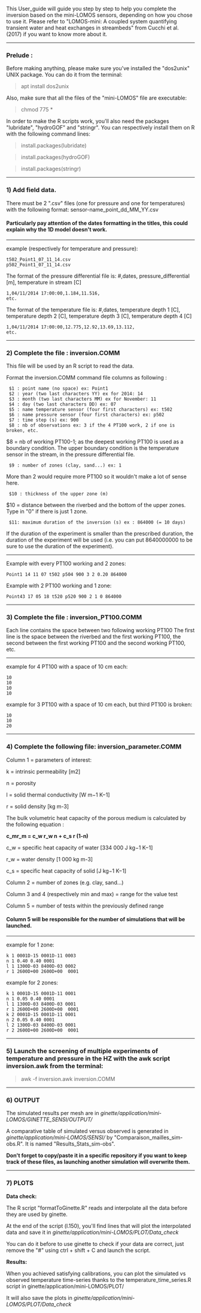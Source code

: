 This User_guide will guide you step by step to help you complete the inversion based on the mini-LOMOS sensors, depending on how you chose to use it. 
Please refer to "LOMOS-mini: A coupled system quantifying transient water and heat exchanges in streambeds" from Cucchi et al. (2017) if you want to know more about it.
_____________________________________________________________________________________________________________________________

### Prelude :

Before making anything, please make sure you've installed the "dos2unix" UNIX package. You can do it from the terminal:
> apt install dos2unix

Also, make sure that all the files of the "mini-LOMOS" file are executable:
> chmod 775 *

In order to make the R scripts work, you'll also need the packages "lubridate", "hydroGOF" and "stringr".
You can respectively install them on R with the following command lines:
> install.packages(lubridate)

> install.packages(hydroGOF)

> install.packages(stringr)
_____________________________________________________________________________________________________________________________
### 1) Add field data.

There must be 2 ".csv" files (one for pressure and one for temperatures) with the following format: sensor-name_point_dd_MM_YY.csv
 
#### Particularly pay attention of the dates formatting in the titles, this could explain why the 1D model doesn't work.
-------------------------------------
example (respectively for temperature and pressure):
```
t502_Point1_07_11_14.csv
p502_Point1_07_11_14.csv
```
The format of the pressure differential file is:
#,dates, pressure_differential [m], temperature in stream [C]
```
1,04/11/2014 17:00:00,1.184,11.516,
etc.
```
The format of the temperature file is:
#,dates, temperature depth 1 [C], temperature depth 2 [C], temperature depth 3 [C], temperature depth 4 [C]
```
1,04/11/2014 17:00:00,12.775,12.92,13.69,13.112,
etc.
```
_____________________________________________________________________________________________________________________________
### 2) Complete the file : inversion.COMM
This file will be used by an R script to read the data.

Format the inversion.COMM command file columns as following :
```
 $1 : point name (no space) ex: Point1
 $2 : year (two last characters YY) ex for 2014: 14 
 $3 : month (two last characters MM) ex for November: 11 
 $4 : day (two last characters DD) ex: 07 
 $5 : name temperature sensor (four first characters) ex: t502
 $6 : name pressure sensor (four first characters) ex: p502
 $7 : time step (s) ex: 900
 $8 : nb of observations ex: 3 if the 4 PT100 work, 2 if one is broken, etc.
``` 
$8 = nb of working PT100-1; as the deepest working PT100 is used as a boundary condition. 
The upper boundary condition is the temperature sensor in the stream, in the pressure differential file.
```
 $9 : number of zones (clay, sand...) ex: 1
```
More than 2 would require more PT100 so it wouldn't make a lot of sense here.
```
 $10 : thickness of the upper zone (m)
```
$10 = distance between the riverbed and the bottom of the upper zones. Type in "0" if there is just 1 zone.
```
 $11: maximum duration of the inversion (s) ex : 864000 (= 10 days)
```
If the duration of the experiment is smaller than the prescribed duration, the duration of the experiment will be used (i.e. you can put 8640000000 to be sure to use the duration of the experiment).

------------------------------------
Example with every PT100 working and 2 zones:
```
Point1 14 11 07 t502 p504 900 3 2 0.20 864000
```
Example with 2 PT100 working and 1 zone:
```
Point43 17 05 18 t520 p520 900 2 1 0 864000
```
_____________________________________________________________________________________________________________________________
### 3) Complete the file : inversion_PT100.COMM

Each line contains the space between two following working PT100
The first line is the space between the riverbed and the first working PT100, the second between the first working PT100 and the second working PT100, etc.

------------------------------------
example for 4 PT100 with a space of 10 cm each:
```
10
10
10
10
```
example for 3 PT100 with a space of 10 cm each, but third PT100 is broken:
```
10
10
20
```
_____________________________________________________________________________________________________________________________
### 4) Complete the following file: inversion_parameter.COMM

Column 1 = parameters of interest:

k = intrinsic permeability [m2]

n = porosity 

l = solid thermal conductivity [W m−1 K−1]

r = solid density [kg m-3]

The bulk volumetric heat capacity of the porous medium is calculated  by the following equation :

**c_mr_m = c_w r_w n + c_s r (1-n)**

c_w = specific heat capacity of water [334 000 J kg−1 K−1]

r_w = water density [1 000 kg m-3] 

c_s = specific heat capacity of solid [J kg−1 K−1]

Column 2 = number of zones (e.g. clay, sand...)

Column 3 and 4 (respectively min and max) = range for the value test

Column 5 = number of tests within the previously defined range

#### Column 5 will be responsible for the number of simulations that will be launched.

-----------------------------------
example for 1 zone:
```
k 1 0001D-15 0001D-11 0003
n 1 0.40 0.40 0001
l 1 1300D-03 8400D-03 0002
r 1 2600D+00 2600D+00  0001
```
example for 2 zones:
```
k 1 0001D-15 0001D-11 0001
n 1 0.05 0.40 0001
l 1 1300D-03 8400D-03 0001
r 1 2600D+00 2600D+00  0001
k 2 0001D-15 0001D-11 0001
n 2 0.05 0.40 0001
l 2 1300D-03 8400D-03 0001
r 2 2600D+00 2600D+00  0001
```
_____________________________________________________________________________________________________________________________
### 5) Launch the screening of multiple experiments of temperature and pressure in the HZ with the awk script inversion.awk from the terminal:
> awk -f inversion.awk inversion.COMM
_____________________________________________________________________________________________________________________________
### 6) OUTPUT
The simulated results per mesh are in _ginette/application/mini-LOMOS/GINETTE_SENSI/OUTPUT/_

A comparative table of simulated versus observed is generated in _ginette/application/mini-LOMOS/SENSI/_ by "Comparaison_mailles_sim-obs.R". It is named "Results_Stats_sim-obs".

**Don't forget to copy/paste it in a specific repository if you want to keep track of these files, as launching another simulation will overwrite them.**
_____________________________________________________________________________________________________________________________
### 7) PLOTS
**Data check:**

The R script "formatToGinette.R" reads and interpolate all the data before they are used by ginette. 

At the end of the script (l.150), you'll find lines that will plot the interpolated data and save it in _ginette/application/mini-LOMOS/PLOT/Data_check_

You can do it before to use ginette to check if your data are correct, just remove the "#" using ctrl + shift + C and launch the script.

**Results:**

When you achieved satisfying calibrations, you can plot the simulated vs observed temperature time-series thanks to the temperature_time_series.R script in ginette/application/mini-LOMOS/PLOT/

It will also save the plots in _ginette/application/mini-LOMOS/PLOT/Data_check_
